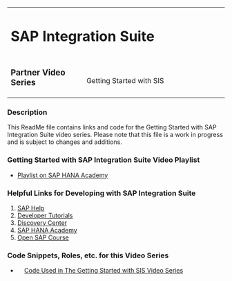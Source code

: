 <table width=100% border=0>
<tr ><td colspan=2><h1>SAP Integration Suite</h1></td></tr>
<tr><td><h3>Partner Video Series</h3></td><td width=66%></br>&nbsp;Getting Started with SIS</td>
</table>

### Description

This ReadMe file contains links and code for the Getting Started with SAP Integration Suite video series. Please note that this file is a work in progress and is subject to changes and additions.

### <a name="cpiv"></a>Getting Started with SAP Integration Suite Video Playlist
* [Playlist on SAP HANA Academy](https://youtube.com/playlist?list=PLkzo92owKnVy5gfh9etKt_TLkc-dM2l7t)

### <a name="cpil"></a>Helpful Links for Developing with SAP Integration Suite

1) [SAP Help](https://help.sap.com/viewer/search?q=sap%20cloud%20platform%20integration%20suite)
1) [Developer Tutorials](https://developers.sap.com/tutorial-navigator.html?tag=products:technology-platform/sap-cloud-platform/sap-cloud-platform-integration-for-process-services)
1) [Discovery Center](discovery-center.cloud.sap)
1) [SAP HANA Academy](http://academy.saphana.com/)
1) [Open SAP Course](https://open.sap.com/courses/cp9)

### <a name="cpic"></a>Code Snippets, Roles, etc. for this Video Series

*  &nbsp;&nbsp;&nbsp;&nbsp;[Code Used in The Getting Started with SIS Video Series](/CodeSnippets.md)
